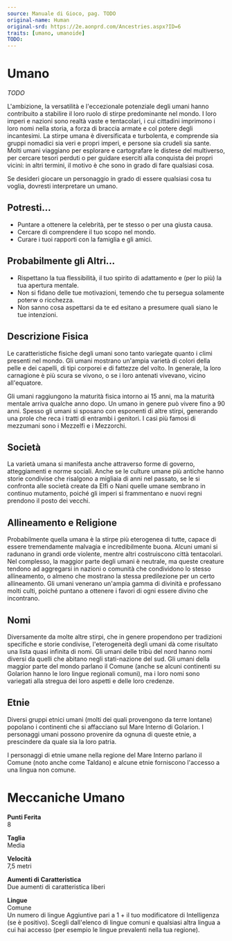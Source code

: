 ```yaml
---
source: Manuale di Gioco, pag. TODO
original-name: Human
original-srd: https://2e.aonprd.com/Ancestries.aspx?ID=6
traits: [umano, umanoide]
TODO:
---
```


# Umano

_TODO_

L'ambizione, la versatilità e l'eccezionale potenziale degli umani hanno
contribuito a stabilire il loro ruolo di stirpe predominante nel mondo. I loro
imperi e nazioni sono realtà vaste e tentacolari, i cui cittadini imprimono i
loro nomi nella storia, a forza di braccia armate e col potere degli
incantesimi. La stirpe umana è diversificata e turbolenta, e comprende sia
gruppi nomadici sia veri e propri imperi, e persone sia crudeli sia sante. Molti
umani viaggiano per esplorare e cartografare le distese del multiverso, per
cercare tesori perduti o per guidare eserciti alla conquista dei propri vicini:
in altri termini, il motivo è che sono in grado di fare qualsiasi cosa.

Se desideri giocare un personaggio in grado di essere qualsiasi cosa tu voglia,
dovresti interpretare un umano.

## Potresti...

- Puntare a ottenere la celebrità, per te stesso o per una giusta causa.
- Cercare di comprendere il tuo scopo nel mondo.
- Curare i tuoi rapporti con la famiglia e gli amici.

## Probabilmente gli Altri...

- Rispettano la tua flessibilità, il tuo spirito di adattamento e (per lo più)
  la tua apertura mentale.
- Non si fidano delle tue motivazioni, temendo che tu persegua solamente poterw
  o ricchezza.
- Non sanno cosa aspettarsi da te ed esitano a presumere quali siano le tue
  intenzioni.

## Descrizione Fisica

Le caratteristiche fisiche degli umani sono tanto variegate quanto i climi
presenti nel mondo. Gli umani mostrano un'ampia varietà di colori della pelle e
dei capelli, di tipi corporei e di fattezze del volto. In generale, la loro
carnagione è più scura se vivono, o se i loro antenati vivevano, vicino
all'equatore.

Gli umani raggiungono la maturità fisica intorno ai 15 anni, ma la maturità
mentale arriva qualche anno dopo. Un umano in genere può vivere fino a 90 anni.
Spesso gli umani si sposano con esponenti di altre stirpi, generando una prole
che reca i tratti di entrambi i genitori. I casi più famosi di mezzumani sono i
Mezzelfi e i Mezzorchi.

## Società

La varietà umana si manifesta anche attraverso forme di governo, atteggiamenti e
norme sociali. Anche se le culture umane più antiche hanno storie condivise che
risalgono a migliaia di anni nel passato, se le si confronta alle società create
da Elfi o Nani quelle umane sembrano in continuo mutamento, poiché gli imperi si
frammentano e nuovi regni prendono il posto dei vecchi.

## Allineamento e Religione

Probabilmente quella umana è la stirpe più eterogenea di tutte, capace di essere
tremendamente malvagia e incredibilmente buona. Alcuni umani si radunano in
grandi orde violente, mentre altri costruiscono città tentacolari. Nel
complesso, la maggior parte degli umani è neutrale, ma queste creature tendono
ad aggregarsi in nazioni o comunità che condividono lo stesso allineamento, o
almeno che mostrano la stessa predilezione per un certo allineamento. Gli umani
venerano un'ampia gamma di divinità e professano molti culti, poiché puntano a
ottenere i favori di ogni essere divino che incontrano.

## Nomi

Diversamente da molte altre stirpi, che in genere propendono per tradizioni
specifiche e storie condivise, l'eterogeneità degli umani dà come risultato una
lista quasi infinita di nomi. Gli umani delle tribù del nord hanno nomi diversi
da quelli che abitano negli stati-nazione del sud. Gli umani della maggior parte
del mondo parlano il Comune (anche se alcuni continenti su Golarion hanno le
loro lingue regionali comuni), ma i loro nomi sono variegati alla stregua dei
loro aspetti e delle loro credenze.

## Etnie

Diversi gruppi etnici umani (molti dei quali provengono da terre lontane)
popolano i continenti che si affacciano sul Mare Interno di Golarion. I
personaggi umani possono provenire da ognuna di queste etnie, a prescindere da
quale sia la loro patria.

I personaggi di etnie umane nella regione del Mare Interno parlano il Comune
(noto anche come Taldano) e alcune etnie forniscono l'accesso a una lingua non
comune.

# Meccaniche Umano

**Punti Ferita**  
8

**Taglia**  
Media

**Velocità**  
7,5 metri

**Aumenti di Caratteristica**  
Due aumenti di caratteristica liberi

**Lingue**  
Comune  
Un numero di lingue Aggiuntive pari a 1 + il tuo modificatore di Intelligenza
(se è positivo). Scegli dall'elenco di lingue comuni e qualsiasi altra lingua a
cui hai accesso (per esempio le lingue prevalenti nella tua regione).

